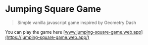 # Jumping Square Game

> Simple vanilla javascript game inspired by Geometry Dash

You can play the game here [www.jumping-square-game.web.app](https://jumping-square-game.web.app/)
